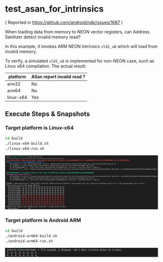 # test_asan_for_intrinsics

( Reported in https://github.com/android/ndk/issues/1687 )

When loading data from memory to NEON vector registers, can Address Sanitizer detect invalid memory read?

In this example, it invokes ARM NEON Intrinsics `vld1_u8` which will load from invalid memory.

To verify, a simulated `vld1_u8` is implemented for non-NEON case, such as Linux x64 compilation. The actual result:

| platform | ASan report invalid read ? |
| -------- | -------------------------- |
| arm32    | No |
| arm64    | No |
| linux-x64 | Yes |

## Execute Steps & Snapshots

### Target platform is Linux-x64
```bash
cd build
./linux-x64-build.sh
./linux-x64-run.sh
```

![](snapshots/Linux-x64-output.png)

### Target platform is Android ARM
```bash
cd build
./android-arm64-build.sh
./android-arm64-run.sh
```

![](snapshots/Android-arm64-output.png)